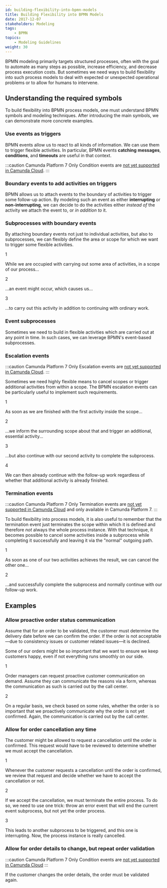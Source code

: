 ```yaml
---
id: building-flexibility-into-bpmn-models
title: Building Flexibility into BPMN Models
date: 2017-12-07
stakeholders: Modeling
tags:
    - BPMN
topics:
    - Modeling Guidelines
weight: 30
---
```


BPMN modeling primarily targets structured processes, often with the goal to automate as many steps as possible, increase efficiency, and decrease process execution costs. But sometimes we need ways to build flexibility into such process models to deal with expected or unexpected operational problems or to allow for humans to intervene.

## Understanding the required symbols

To build flexibility into BPMN process models, one must understand BPMN symbols and modeling techniques. After introducing the main symbols, we can demonstrate more concrete examples.

### Use events as triggers

BPMN events allow us to react to all kinds of information. We can use them to trigger flexible activities. In particular, BPMN events **catching** **messages**, **conditions**, and **timeouts** are useful in that context.

<div bpmn="building-flexibility-into-bpmn-models-assets/events.bpmn" />

:::caution Camunda Platform 7 Only
Condition events are [not yet supported in Camunda Cloud](https://docs.camunda.io/docs/reference/bpmn-processes/bpmn-coverage/).
:::

### Boundary events to add activities on triggers

BPMN allows us to attach events to the boundary of activities to trigger some follow-up action. By modeling such an event as either **interrupting** or **non-interrupting**, we can decide to do the activities either *instead of* the activity we attach the event to, or *in addition to* it.

<div bpmn="building-flexibility-into-bpmn-models-assets/boundary.bpmn" />

### Subprocesses with boundary events

By attaching boundary events not just to individual activities, but also to subprocesses, we can flexibly define the area or scope for which we want to trigger some flexible activities.

<div bpmn="building-flexibility-into-bpmn-models-assets/subprocess.bpmn" callouts="subprocess,condition,activity" />

<span className="callout">1</span>

While we are occupied with carrying out some area of activities, in a scope of our process...

<span className="callout">2</span>

...an event might occur, which causes us...

<span className="callout">3</span>

...to carry out this activity in addition to continuing with ordinary work.

### Event subprocesses

Sometimes we need to build in flexible activities which are carried out at any point in time. In such cases, we can leverage BPMN's event-based subprocesses.

<div bpmn="building-flexibility-into-bpmn-models-assets/event-subprocess.bpmn" />

### Escalation events

:::caution Camunda Platform 7 Only
Escalation events are [not yet supported in Camunda Cloud](https://docs.camunda.io/docs/reference/bpmn-processes/bpmn-coverage/).
:::

Sometimes we need highly flexible means to cancel scopes or trigger additional activities from within a scope. The BPMN escalation events can be particularly useful to implement such requirements.

<div bpmn="building-flexibility-into-bpmn-models-assets/escalation.bpmn" callouts="escalation,boundary,activity,followup" />

<span className="callout">1</span>

As soon as we are finished with the first activity inside the scope... 

<span className="callout">2</span>

...we inform the surrounding scope about that and trigger an additional, essential activity... 

<span className="callout">3</span>

...but also continue with our second activity to complete the subprocess. 

<span className="callout">4</span>

We can then already continue with the follow-up work regardless of whether that additional activity is already finished. 

### Termination events

:::caution Camunda Platform 7 Only
Termination events are [not yet supported in Camunda Cloud](https://docs.camunda.io/docs/reference/bpmn-processes/bpmn-coverage/) and only available in Camunda Platform 7.
:::

To build flexibility into process models, it is also useful to remember that the termination event just terminates the scope within which it is defined and therefore *not* always the whole process instance. With that technique, it becomes possible to cancel some activities inside a subprocess while completing it successfully and leaving it via the "normal" outgoing path.

<div bpmn="building-flexibility-into-bpmn-models-assets/termination.bpmn" callouts="termination,followup" />

<span className="callout">1</span>

As soon as one of our two activities achieves the result, we can cancel the other one...

<span className="callout">2</span>

...and successfully complete the subprocess and normally continue with our follow-up work.

## Examples

### Allow proactive order status communication

Assume that for an order to be validated, the customer must determine the delivery date before we can confirm the order. If the order is not acceptable—due to consistency issues or customer related issues—it is declined.

Some of our orders might be so important that we want to ensure we keep customers happy, even if not everything runs smoothly on our side.

<div bpmn="building-flexibility-into-bpmn-models-assets/example-order-proactive-communication.bpmn" callouts="on-demand,on-a-regular-basis" />

<span className="callout">1</span>

Order managers can request proactive customer communication on demand. Assume they can communicate the reasons via a form, whereas the communication as such is carried out by the call center.

<span className="callout">2</span>

On a regular basis, we check based on some rules, whether the order is so important that we proactively communicate why the order is not yet confirmed. Again, the communication is carried out by the call center.

### Allow for order cancellation any time

The customer might be allowed to request a cancellation until the order is confirmed. This request would have to be reviewed to determine whether we must accept the cancellation.

<div bpmn="building-flexibility-into-bpmn-models-assets/example-cancel-order.bpmn" callouts="cancellation,error_throw,error_catch" />

<span className="callout">1</span>

Whenever the customer requests a cancellation until the order is confirmed, we review that request and decide whether we have to accept the cancellation or not.

<span className="callout">2</span>

If we accept the cancellation, we must terminate the entire process. To do so, we need to use one trick: throw an error event that will end the current event subprocess, but not yet the order process.

<span className="callout">3</span>

This leads to another subprocess to be triggered, and this one is interrupting. Now, the process instance is really cancelled. 

### Allow for order details to change, but repeat order validation 

:::caution Camunda Platform 7 Only
Condition events are [not yet supported in Camunda Cloud](https://docs.camunda.io/docs/reference/bpmn-processes/bpmn-coverage/)
:::

If the customer changes the order details, the order must be validated again.

<div bpmn="building-flexibility-into-bpmn-models-assets/example-revalidate-order.bpmn" />
